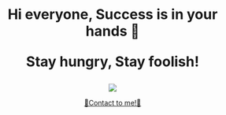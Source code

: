 <div align="center">
<h1>
    <p>Hi everyone, Success is in your hands 👋</p>
    <p>Stay hungry, Stay foolish!</p>
</h1>
  
<p align = "center">
  <a href="#"><img src = "https://github-readme-stats.vercel.app/api/top-langs/?username=loyal812&layout=compact&hide=PHP,html,JavaScript,SCSS,CSS,XSLT,Kotlin&theme=tokyonight&hide_border=true&line_height=27"></a>
<!--   <br><br> -->
<!--   <a href="https://git.io/streak-stats"><img src="https://github-readme-streak-stats.herokuapp.com?user=loyal812&theme=dark&mode=weekly&hide_total_contributions=true" alt="GitHub Streak" /></a> -->
<!--   <a href="#"><img src = "https://github-readme-stats.vercel.app/api?username=loyal812&hide_border=true&rank_icon=github&show_icons=true&include_all_commits=true&count_private=true&theme=tokyonight&line_height=27&show=reviews,discussions_started,discussions_answered,prs_merged,prs_merged_percentage"></a> -->
</p>

<p align="center">
<a href="mailto:goodluckbusiness0101@gmail.com">💌Contact to me!💌</a>
</p>

<!--
**loyal812/loyal812** is a ✨ _special_ ✨ repository because its `README.md` (this file) appears on your GitHub profile.

Here are some ideas to get you started:

- 🔭 I’m currently working on ...
- 🌱 I’m currently learning ...
- 👯 I’m looking to collaborate on ...
- 🤔 I’m looking for help with ...
- 💬 Ask me about ...
- 📫 How to reach me: ...
- 😄 Pronouns: ...
- ⚡ Fun fact: ...
-->
